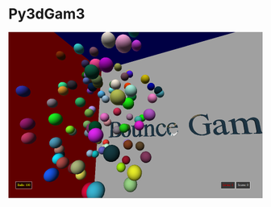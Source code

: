 # Py3dGam3

![alt tag](https://raw.githubusercontent.com/d3stroyer/Py3dGam3/master/gameScreenshot.png)

